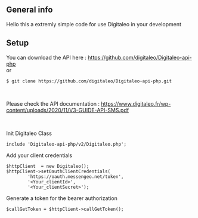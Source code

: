 ## General info
Hello this a extremly simple code for use Digitaleo in your development

## Setup

You can download the API here : <a href="https://github.com/digitaleo/Digitaleo-api-php" target="_blank">https://github.com/digitaleo/Digitaleo-api-php</a> <br>
or
```
$ git clone https://github.com/digitaleo/Digitaleo-api-php.git
```
<br>

Please check the API documentation : <a href="https://www.digitaleo.fr/wp-content/uploads/2020/11/V3-GUIDE-API-SMS.pdf" target="_blank">https://www.digitaleo.fr/wp-content/uploads/2020/11/V3-GUIDE-API-SMS.pdf</a>

<br>

Init Digitaleo Class<br>

```
include 'Digitaleo-api-php/v2/Digitaleo.php';
```
Add your client credentials
```
$httpClient  = new Digitaleo();
$httpClient->setOauthClientCredentials(
        'https://oauth.messengeo.net/token',
        '<Your_clientId>',
        '<Your_clientSecret>');
```
Generate a token for the bearer authorization
```
$callGetToken = $httpClient->callGetToken();
```
